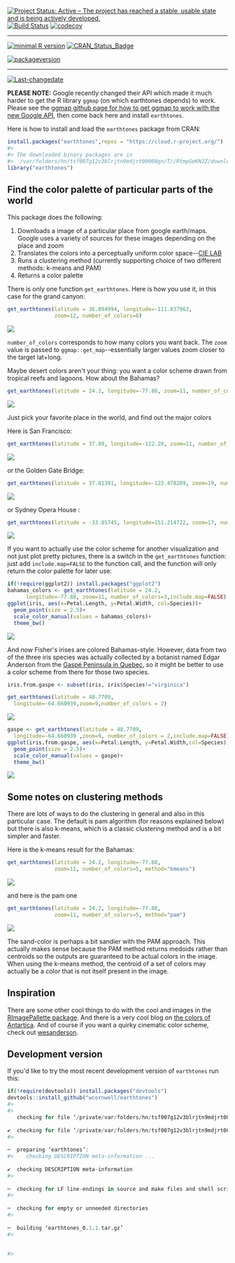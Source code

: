 <!-- README.md is generated from README.Rmd. Please edit that file -->
[![Project Status: Active – The project has reached a stable, usable state and is being actively developed.](http://www.repostatus.org/badges/latest/active.svg)](http://www.repostatus.org/#active) [![Build Status](https://travis-ci.org/wcornwell/earthtones.svg?branch=master)](https://travis-ci.org/wcornwell/earthtones) [![codecov](https://codecov.io/gh/wcornwell/earthtones/branch/master/graph/badge.svg)](https://codecov.io/gh/wcornwell/earthtones)

------------------------------------------------------------------------

[![minimal R version](https://img.shields.io/badge/R%3E%3D-3.1.0-6666ff.svg)](https://cran.r-project.org/) [![CRAN\_Status\_Badge](http://www.r-pkg.org/badges/version/earthtones)](https://cran.r-project.org/package=earthtones)

[![packageversion](https://img.shields.io/badge/Package%20version-0.1.1-orange.svg?style=flat-square)](commits/master)

------------------------------------------------------------------------

[![Last-changedate](https://img.shields.io/badge/last%20change-2019--02--06-yellowgreen.svg)](/commits/master)

**PLEASE NOTE:** Google recently changed their API which made it much harder to get the R library `ggmap` (on which earthtones depends) to work. Please see the [ggmap github page for how to get ggmap to work with the new Google API](https://github.com/dkahle/ggmap), then come back here and install `earthtones`.

Here is how to install and load the `earthtones` package from CRAN:

``` r
install.packages("earthtones",repos = "https://cloud.r-project.org/")
#> 
#> The downloaded binary packages are in
#>  /var/folders/hn/tsf007g12v3blrjtn9mdjrt00000gn/T//RtmpGeKNJZ/downloaded_packages
library("earthtones")
```

Find the color palette of particular parts of the world
-------------------------------------------------------

This package does the following:

1.  Downloads a image of a particular place from google earth/maps. Google uses a variety of sources for these images depending on the place and zoom
2.  Translates the colors into a perceptually uniform color space--[CIE LAB](https://en.wikipedia.org/wiki/Lab_color_space)
3.  Runs a clustering method (currently supporting choice of two different methods: k-means and PAM)
4.  Returns a color palette

There is only one function `get_earthtones`. Here is how you use it, in this case for the grand canyon:

``` r
get_earthtones(latitude = 36.094994, longitude=-111.837962, 
               zoom=12, number_of_colors=8)
```

![](readme_files/figure-markdown_github/grand%20canyon-1.png)

`number_of_colors` corresponds to how many colors you want back. The `zoom` value is passed to `ggmap::get_map`--essentially larger values zoom closer to the target lat+long.

Maybe desert colors aren't your thing: you want a color scheme drawn from tropical reefs and lagoons. How about the Bahamas?

``` r
get_earthtones(latitude = 24.2, longitude=-77.88, zoom=11, number_of_colors=5)
```

![](readme_files/figure-markdown_github/bahamas-1.png)

Just pick your favorite place in the world, and find out the major colors

Here is San Francisco:

``` r
get_earthtones(latitude = 37.89, longitude=-122.28, zoom=11, number_of_colors=12)
```

![](readme_files/figure-markdown_github/sf-1.png)

or the Golden Gate Bridge:

``` r
get_earthtones(latitude = 37.81391, longitude=-122.478289, zoom=19, number_of_colors=12)
```

![](readme_files/figure-markdown_github/ggb-1.png)

or Sydney Opera House :

``` r
get_earthtones(latitude = -33.85745, longitude=151.214722, zoom=17, number_of_colors=10)
```

![](readme_files/figure-markdown_github/opera-1.png)

If you want to actually use the color scheme for another visualization and not just plot pretty pictures, there is a switch in the `get_earthtones` function: just add `include.map=FALSE` to the function call, and the function will only return the color palette for later use:

``` r
if(!require(ggplot2)) install.packages("ggplot2")
bahamas_colors <- get_earthtones(latitude = 24.2,
      longitude=-77.88, zoom=11, number_of_colors=3,include.map=FALSE)
ggplot(iris, aes(x=Petal.Length, y=Petal.Width, col=Species))+
  geom_point(size = 2.5)+
  scale_color_manual(values = bahamas_colors)+
  theme_bw()
```

![](readme_files/figure-markdown_github/bahama_iris-1.png)

And now Fisher's irises are colored Bahamas-style. However, data from two of the three iris species was actually collected by a botanist named Edgar Anderson from the [Gaspé Peninsula in Quebec](https://www.jstor.org/stable/2394164?seq=1#page_scan_tab_contents), so it might be better to use a color scheme from there for those two species.

``` r
iris.from.gaspe <- subset(iris, iris$Species!="virginica")

get_earthtones(latitude = 48.7709,
  longitude=-64.660939,zoom=9,number_of_colors = 2)
```

![](readme_files/figure-markdown_github/gaspe-1.png)

``` r
gaspe <- get_earthtones(latitude = 48.7709,
  longitude=-64.660939 ,zoom=9, number_of_colors = 2,include.map=FALSE)
ggplot(iris.from.gaspe, aes(x=Petal.Length, y=Petal.Width,col=Species))+
  geom_point(size = 2.5)+
  scale_color_manual(values = gaspe)+
  theme_bw()
```

![](readme_files/figure-markdown_github/gaspe-2.png)

Some notes on clustering methods
--------------------------------

There are lots of ways to do the clustering in general and also in this particular case. The default is pam algorithm (for reasons explained below) but there is also k-means, which is a classic clustering method and is a bit simpler and faster.

Here is the k-means result for the Bahamas:

``` r
get_earthtones(latitude = 24.2, longitude=-77.88,
               zoom=11, number_of_colors=5, method="kmeans")
```

![](readme_files/figure-markdown_github/bahamas_kmeans-1.png)

and here is the pam one

``` r
get_earthtones(latitude = 24.2, longitude=-77.88, 
               zoom=11, number_of_colors=5, method="pam")
```

![](readme_files/figure-markdown_github/bahamas_pam-1.png)

The sand-color is perhaps a bit sandier with the PAM approach. This actually makes sense because the PAM method returns medoids rather than centroids so the outputs are guaranteed to be actual colors in the image. When using the k-means method, the centroid of a set of colors may actually be a color that is not itself present in the image.

Inspiration
-----------

There are some other cool things to do with the cool and images in the [RImagePallette package](https://github.com/joelcarlson/RImagePalette). And there is a very cool blog on [the colors of Antartica](https://havecamerawilltravel.com/colors-antarctica/). And of course if you want a quirky cinematic color scheme, check out [wesanderson](https://github.com/karthik/wesanderson).

Development version
-------------------

If you'd like to try the most recent development version of `earthtones` run this:

``` r
if(!require(devtools)) install.packages("devtools")
devtools::install_github("wcornwell/earthtones")
#> 
#>   
   checking for file ‘/private/var/folders/hn/tsf007g12v3blrjtn9mdjrt00000gn/T/RtmpGeKNJZ/remotes14016e50c800/wcornwell-earthtones-77959de/DESCRIPTION’ ...
  
✔  checking for file ‘/private/var/folders/hn/tsf007g12v3blrjtn9mdjrt00000gn/T/RtmpGeKNJZ/remotes14016e50c800/wcornwell-earthtones-77959de/DESCRIPTION’ (691ms)
#> 
  
─  preparing ‘earthtones’:
#>    checking DESCRIPTION meta-information ...
  
✔  checking DESCRIPTION meta-information
#> 
  
─  checking for LF line-endings in source and make files and shell scripts
#> 
  
─  checking for empty or unneeded directories
#> 
  
─  building ‘earthtones_0.1.1.tar.gz’
#> 
  
   
#> 
```
